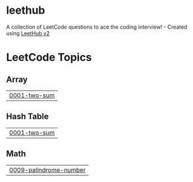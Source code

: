 # leethub
A collection of LeetCode questions to ace the coding interview! - Created using [LeetHub v2](https://github.com/arunbhardwaj/LeetHub-2.0)

<!---LeetCode Topics Start-->
# LeetCode Topics
## Array
|  |
| ------- |
| [0001-two-sum](https://github.com/valerietsai/leethub/tree/master/0001-two-sum) |
## Hash Table
|  |
| ------- |
| [0001-two-sum](https://github.com/valerietsai/leethub/tree/master/0001-two-sum) |
## Math
|  |
| ------- |
| [0009-palindrome-number](https://github.com/valerietsai/leethub/tree/master/0009-palindrome-number) |
<!---LeetCode Topics End-->